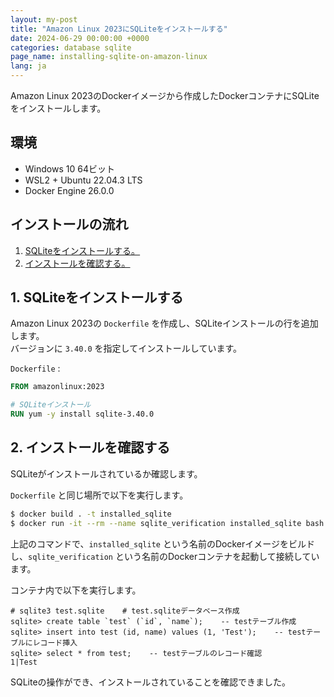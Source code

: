 ```yaml
---
layout: my-post
title: "Amazon Linux 2023にSQLiteをインストールする"
date: 2024-06-29 00:00:00 +0000
categories: database sqlite
page_name: installing-sqlite-on-amazon-linux
lang: ja
---
```


Amazon Linux 2023のDockerイメージから作成したDockerコンテナにSQLiteをインストールします。  

## 環境
- Windows 10 64ビット
- WSL2 + Ubuntu 22.04.3 LTS
- Docker Engine 26.0.0

## インストールの流れ
1. [SQLiteをインストールする。](#1-sqliteをインストールする)
2. [インストールを確認する。](#2-インストールを確認する)

## 1. SQLiteをインストールする
Amazon Linux 2023の `Dockerfile` を作成し、SQLiteインストールの行を追加します。  
バージョンに `3.40.0` を指定してインストールしています。

`Dockerfile` :
```dockerfile
FROM amazonlinux:2023

# SQLiteインストール
RUN yum -y install sqlite-3.40.0
```

## 2. インストールを確認する
SQLiteがインストールされているか確認します。

`Dockerfile` と同じ場所で以下を実行します。

```bash
$ docker build . -t installed_sqlite
$ docker run -it --rm --name sqlite_verification installed_sqlite bash
```

上記のコマンドで、`installed_sqlite` という名前のDockerイメージをビルドし、`sqlite_verification` という名前のDockerコンテナを起動して接続しています。

コンテナ内で以下を実行します。

```
# sqlite3 test.sqlite    # test.sqliteデータベース作成
sqlite> create table `test` (`id`, `name`);    -- testテーブル作成
sqlite> insert into test (id, name) values (1, 'Test');    -- testテーブルにレコード挿入
sqlite> select * from test;    -- testテーブルのレコード確認
1|Test
```

SQLiteの操作ができ、インストールされていることを確認できました。